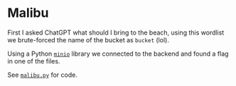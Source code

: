 # Malibu

First I asked ChatGPT what should I bring to the beach, using this wordlist we brute-forced the name of the bucket as
`bucket` (lol).

Using a Python [`minio`](https://pypi.org/project/minio/) library we connected to the backend and found a flag in one of
the files.

See [`malibu.py`](malibu.py) for code.

